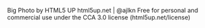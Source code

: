 Big Photo by HTML5 UP
html5up.net | @ajlkn
Free for personal and commercial use under the CCA 3.0 license (html5up.net/license)

